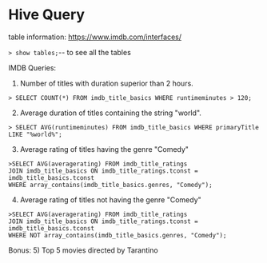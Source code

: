 # Hive Query 

table information: https://www.imdb.com/interfaces/

`> show tables;`-- to see all the tables

IMDB Queries: 

1) Number of titles with duration superior than 2 hours.

`> SELECT COUNT(*) FROM imdb_title_basics WHERE runtimeminutes > 120;`

2) Average duration of titles containing the string "world".

`> SELECT AVG(runtimeminutes) FROM imdb_title_basics WHERE primaryTitle LIKE "%world%";`

3) Average rating of titles having the genre "Comedy"

```
>SELECT AVG(averagerating) FROM imdb_title_ratings
JOIN imdb_title_basics ON imdb_title_ratings.tconst = imdb_title_basics.tconst
WHERE array_contains(imdb_title_basics.genres, "Comedy");
```


4) Average rating of titles not having the genre "Comedy"

```
>SELECT AVG(averagerating) FROM imdb_title_ratings
JOIN imdb_title_basics ON imdb_title_ratings.tconst = imdb_title_basics.tconst
WHERE NOT array_contains(imdb_title_basics.genres, "Comedy");
```


Bonus:
5) Top 5 movies directed by Tarantino

